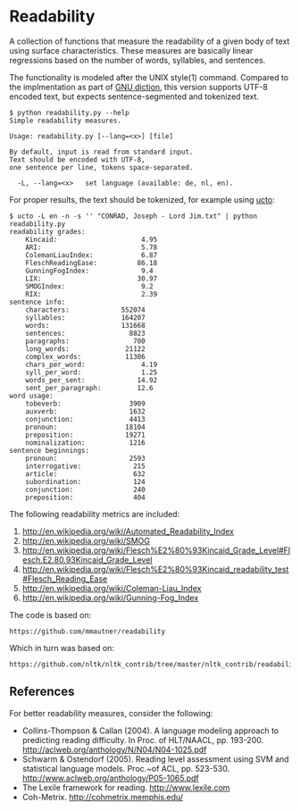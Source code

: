 Readability
====================

A collection of functions that measure the readability of a given body of text
using surface characteristics. These measures are basically linear regressions
based on the number of words, syllables, and sentences.

The functionality is modeled after the UNIX style(1) command. Compared to the
implmentation as part of [GNU diction](http://www.moria.de/~michael/diction/),
this version supports UTF-8 encoded text, but expects sentence-segmented and
tokenized text.

	$ python readability.py --help
	Simple readability measures.

	Usage: readability.py [--lang=<x>] [file]

	By default, input is read from standard input.
	Text should be encoded with UTF-8,
	one sentence per line, tokens space-separated.

	  -L, --lang=<x>   set language (available: de, nl, en).


For proper results, the text should be tokenized, for example using [ucto](http://ilk.uvt.nl/ucto):

	$ ucto -L en -n -s '' "CONRAD, Joseph - Lord Jim.txt" | python readability.py
	readability grades:
		Kincaid:                     4.95
		ARI:                         5.78
		ColemanLiauIndex:            6.87
		FleschReadingEase:          86.18
		GunningFogIndex:             9.4
		LIX:                        30.97
		SMOGIndex:                   9.2
		RIX:                         2.39
	sentence info:
		characters:             552074
		syllables:              164207
		words:                  131668
		sentences:                8823
		paragraphs:                700
		long_words:              21122
		complex_words:           11306
		chars_per_word:              4.19
		syll_per_word:               1.25
		words_per_sent:             14.92
		sent_per_paragraph:         12.6
	word usage:
		tobeverb:                 3909
		auxverb:                  1632
		conjunction:              4413
		pronoun:                 18104
		preposition:             19271
		nominalization:           1216
	sentence beginnings:
		pronoun:                  2593
		interrogative:             215
		article:                   632
		subordination:             124
		conjunction:               240
		preposition:               404


The following readability metrics are included:

1. http://en.wikipedia.org/wiki/Automated_Readability_Index
2. http://en.wikipedia.org/wiki/SMOG
3. http://en.wikipedia.org/wiki/Flesch%E2%80%93Kincaid_Grade_Level#Flesch.E2.80.93Kincaid_Grade_Level
4. http://en.wikipedia.org/wiki/Flesch%E2%80%93Kincaid_readability_test#Flesch_Reading_Ease
5. http://en.wikipedia.org/wiki/Coleman-Liau_Index
6. http://en.wikipedia.org/wiki/Gunning-Fog_Index

The code is based on:

	https://github.com/mmautner/readability

Which in turn was based on:

    https://github.com/nltk/nltk_contrib/tree/master/nltk_contrib/readability

References
----------
For better readability measures, consider the following:

- Collins-Thompson & Callan (2004). A language modeling approach to predicting reading difficulty.
  In Proc. of HLT/NAACL, pp. 193-200. http://aclweb.org/anthology/N/N04/N04-1025.pdf
- Schwarm & Ostendorf (2005). Reading level assessment using SVM and statistical language models.
  Proc.~of ACL, pp. 523-530. http://www.aclweb.org/anthology/P05-1065.pdf
- The Lexile framework for reading. http://www.lexile.com
- Coh-Metrix. http://cohmetrix.memphis.edu/
